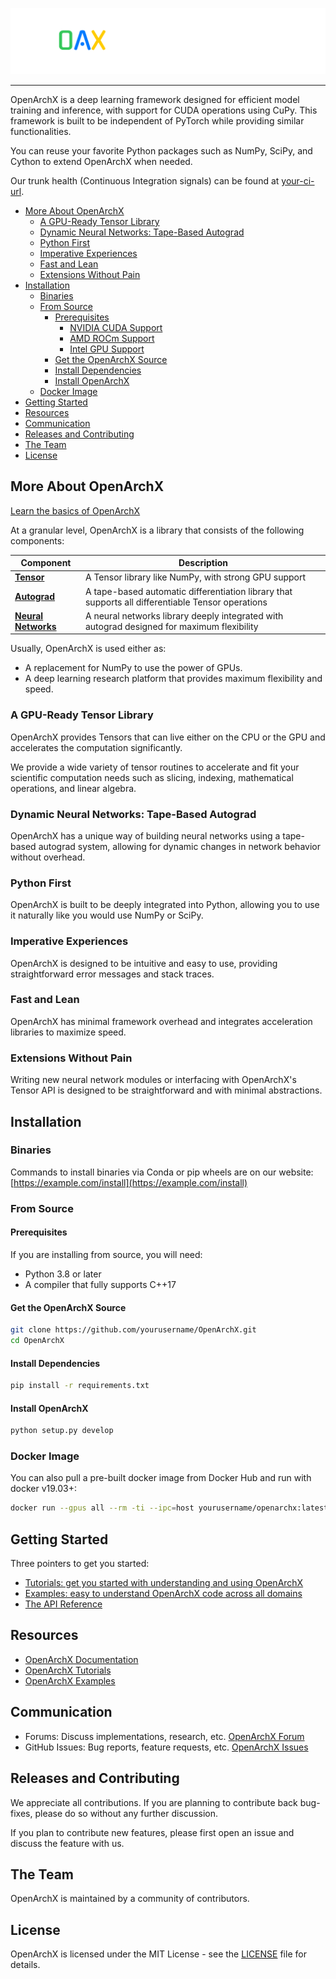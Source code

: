 ![OpenArchX Logo](https://raw.githubusercontent.com/TnsaAi/OpenArchX/refs/heads/main/oax_logo.png)  <!-- Replace with your logo URL -->

--------------------------------------------------------------------------------

OpenArchX is a deep learning framework designed for efficient model training and inference, with support for CUDA operations using CuPy. This framework is built to be independent of PyTorch while providing similar functionalities.

You can reuse your favorite Python packages such as NumPy, SciPy, and Cython to extend OpenArchX when needed.

Our trunk health (Continuous Integration signals) can be found at [your-ci-url](https://tnsaai.com/).

<!-- toc -->

- [More About OpenArchX](#more-about-openarchx)
  - [A GPU-Ready Tensor Library](#a-gpu-ready-tensor-library)
  - [Dynamic Neural Networks: Tape-Based Autograd](#dynamic-neural-networks-tape-based-autograd)
  - [Python First](#python-first)
  - [Imperative Experiences](#imperative-experiences)
  - [Fast and Lean](#fast-and-lean)
  - [Extensions Without Pain](#extensions-without-pain)
- [Installation](#installation)
  - [Binaries](#binaries)
  - [From Source](#from-source)
    - [Prerequisites](#prerequisites)
      - [NVIDIA CUDA Support](#nvidia-cuda-support)
      - [AMD ROCm Support](#amd-rocm-support)
      - [Intel GPU Support](#intel-gpu-support)
    - [Get the OpenArchX Source](#get-the-openarchx-source)
    - [Install Dependencies](#install-dependencies)
    - [Install OpenArchX](#install-openarchx)
  - [Docker Image](#docker-image)
- [Getting Started](#getting-started)
- [Resources](#resources)
- [Communication](#communication)
- [Releases and Contributing](#releases-and-contributing)
- [The Team](#the-team)
- [License](#license)

<!-- tocstop -->

## More About OpenArchX

[Learn the basics of OpenArchX](https://oax.tnsaai.com/#examples)

At a granular level, OpenArchX is a library that consists of the following components:

| Component | Description |
| ---- | --- |
| [**Tensor**](https://oax.tnsaai.com/) | A Tensor library like NumPy, with strong GPU support |
| [**Autograd**](https://oax.tnsaai.com/) | A tape-based automatic differentiation library that supports all differentiable Tensor operations |
| [**Neural Networks**](oax.tnsaai.com/) | A neural networks library deeply integrated with autograd designed for maximum flexibility |

Usually, OpenArchX is used either as:

- A replacement for NumPy to use the power of GPUs.
- A deep learning research platform that provides maximum flexibility and speed.

### A GPU-Ready Tensor Library

OpenArchX provides Tensors that can live either on the CPU or the GPU and accelerates the computation significantly.

We provide a wide variety of tensor routines to accelerate and fit your scientific computation needs such as slicing, indexing, mathematical operations, and linear algebra.

### Dynamic Neural Networks: Tape-Based Autograd

OpenArchX has a unique way of building neural networks using a tape-based autograd system, allowing for dynamic changes in network behavior without overhead.

### Python First

OpenArchX is built to be deeply integrated into Python, allowing you to use it naturally like you would use NumPy or SciPy.

### Imperative Experiences

OpenArchX is designed to be intuitive and easy to use, providing straightforward error messages and stack traces.

### Fast and Lean

OpenArchX has minimal framework overhead and integrates acceleration libraries to maximize speed.

### Extensions Without Pain

Writing new neural network modules or interfacing with OpenArchX's Tensor API is designed to be straightforward and with minimal abstractions.

## Installation

### Binaries

Commands to install binaries via Conda or pip wheels are on our website: [https://example.com/install](https://example.com/install)

### From Source

#### Prerequisites

If you are installing from source, you will need:
- Python 3.8 or later
- A compiler that fully supports C++17

#### Get the OpenArchX Source

```bash
git clone https://github.com/yourusername/OpenArchX.git
cd OpenArchX
```

#### Install Dependencies

```bash
pip install -r requirements.txt
```

#### Install OpenArchX

```bash
python setup.py develop
```

### Docker Image

You can also pull a pre-built docker image from Docker Hub and run with docker v19.03+:

```bash
docker run --gpus all --rm -ti --ipc=host yourusername/openarchx:latest
```

## Getting Started

Three pointers to get you started:
- [Tutorials: get you started with understanding and using OpenArchX](https://oax.tnsaai.com/#examples)
- [Examples: easy to understand OpenArchX code across all domains](https://oax.tnsaai.com/#examples)
- [The API Reference]()

## Resources

* [OpenArchX Documentation](https://oax.tnsaai.com/)
* [OpenArchX Tutorials](https://oax.tnsaai.com/)
* [OpenArchX Examples](https://oax.tnsaai.com/)

## Communication

* Forums: Discuss implementations, research, etc. [OpenArchX Forum](https://github.com/TnsaAi/OpenArchX/issues)
* GitHub Issues: Bug reports, feature requests, etc. [OpenArchX Issues](https://github.com/TnsaAi/OpenArchX/issues)

## Releases and Contributing

We appreciate all contributions. If you are planning to contribute back bug-fixes, please do so without any further discussion.

If you plan to contribute new features, please first open an issue and discuss the feature with us.

## The Team

OpenArchX is maintained by a community of contributors. 

## License

OpenArchX is licensed under the MIT License - see the [LICENSE](LICENSE) file for details.
